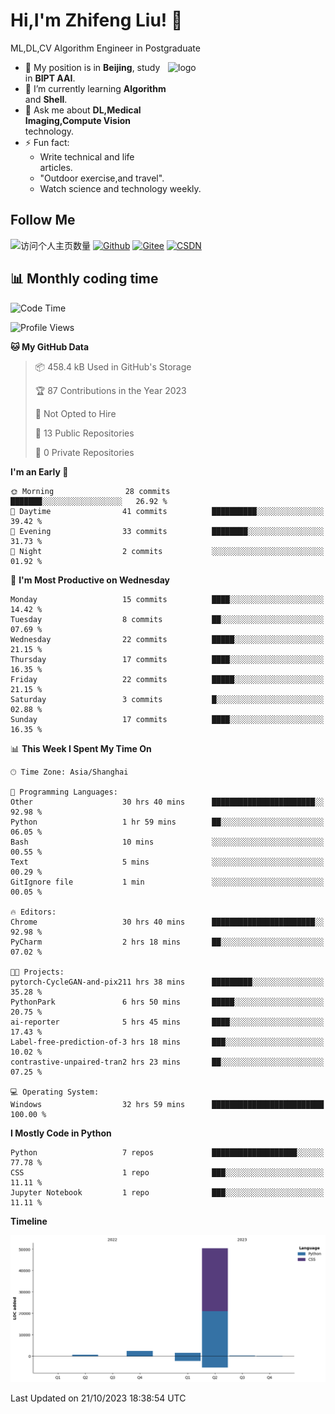 <!--
**stonedada/stonedada** is a ✨ _special_ ✨ repository because its `README.md` (this file) appears on your GitHub profile.

Here are some ideas to get you started:

- 🔭 I’m currently working on ...
- 🌱 I’m currently learning ...
- 👯 I’m looking to collaborate on ...
- 🤔 I’m looking for help with ...
- 💬 Ask me about ...
- 📫 How to reach me: ...
- 😄 Pronouns: ...
- ⚡ Fun fact: ...
-->
# Hi,I'm Zhifeng Liu! 👋
ML,DL,CV Algorithm Engineer in Postgraduate

<img src="https://github-readme-stats-git-masterrstaa-rickstaa.vercel.app/api?username=stonedada&show_icons=true&count_private=true&theme=vue" alt="logo" height="160" align="right" width="50%" />

- 🔭 My position is in **Beijing**, study in **BIPT AAI**.
- 🌱 I’m currently learning **Algorithm** and **Shell**.
- 💬 Ask me about **DL,Medical Imaging,Compute Vision** technology.
- ⚡ Fun fact: 
  - Write technical and life articles.
  - "Outdoor exercise,and travel".
  - Watch science and technology weekly.

## Follow Me
![访问个人主页数量](https://komarev.com/ghpvc/?username=stonedada&color=green)
[![Github](https://img.shields.io/github/followers/stonedada?label=Github&style=social)](https://github.com/stonedada)
[![Gitee](https://img.shields.io/badge/-Gitee-EA4335?style=flat-square&logo=Gitee&logoColor=white)](https://gitee.com/liu-shitou)
[![CSDN](https://img.shields.io/badge/-CSDN-c14438?style=flat-square&logo=C&logoColor=white)](https://blog.csdn.net/weixin_43913261?type=blog)
<!--
## GitHub Infos

<img src="https://github-profile-trophy.vercel.app/?username=stonedada&theme=flat&column=7" alt="logo" height="160" align="center" style="margin: auto;" />
[![GitHub Streak](https://github-readme-streak-stats.herokuapp.com/?user=stonedada&theme=vue)](https://github.com/stonedada)

<a href="https://github.com/stonedada">
  <img src="https://github-readme-stats-git-masterrstaa-rickstaa.vercel.app/api/top-langs/?username=stonedada&layout=compact&theme=vue" />
</a>

[![Anser's wakatime stats](https://github-readme-stats.vercel.app/api/wakatime?username=stonedada&layout=compact&custom_title=Wakatime%20Stats%20(this%20week))](https://wakatime.com/@stonedada)
-->

## :bar_chart: Monthly coding time

<!--START_SECTION:waka-->
![Code Time](http://img.shields.io/badge/Code%20Time-516%20hrs%2051%20mins-blue)

![Profile Views](http://img.shields.io/badge/Profile%20Views-0-blue)

**🐱 My GitHub Data** 

> 📦 458.4 kB Used in GitHub's Storage 
 > 
> 🏆 87 Contributions in the Year 2023
 > 
> 🚫 Not Opted to Hire
 > 
> 📜 13 Public Repositories 
 > 
> 🔑 0 Private Repositories 
 > 
**I'm an Early 🐤** 

```text
🌞 Morning                28 commits          ███████░░░░░░░░░░░░░░░░░░   26.92 % 
🌆 Daytime                41 commits          ██████████░░░░░░░░░░░░░░░   39.42 % 
🌃 Evening                33 commits          ████████░░░░░░░░░░░░░░░░░   31.73 % 
🌙 Night                  2 commits           ░░░░░░░░░░░░░░░░░░░░░░░░░   01.92 % 
```
📅 **I'm Most Productive on Wednesday** 

```text
Monday                   15 commits          ████░░░░░░░░░░░░░░░░░░░░░   14.42 % 
Tuesday                  8 commits           ██░░░░░░░░░░░░░░░░░░░░░░░   07.69 % 
Wednesday                22 commits          █████░░░░░░░░░░░░░░░░░░░░   21.15 % 
Thursday                 17 commits          ████░░░░░░░░░░░░░░░░░░░░░   16.35 % 
Friday                   22 commits          █████░░░░░░░░░░░░░░░░░░░░   21.15 % 
Saturday                 3 commits           █░░░░░░░░░░░░░░░░░░░░░░░░   02.88 % 
Sunday                   17 commits          ████░░░░░░░░░░░░░░░░░░░░░   16.35 % 
```


📊 **This Week I Spent My Time On** 

```text
🕑︎ Time Zone: Asia/Shanghai

💬 Programming Languages: 
Other                    30 hrs 40 mins      ███████████████████████░░   92.98 % 
Python                   1 hr 59 mins        ██░░░░░░░░░░░░░░░░░░░░░░░   06.05 % 
Bash                     10 mins             ░░░░░░░░░░░░░░░░░░░░░░░░░   00.55 % 
Text                     5 mins              ░░░░░░░░░░░░░░░░░░░░░░░░░   00.29 % 
GitIgnore file           1 min               ░░░░░░░░░░░░░░░░░░░░░░░░░   00.05 % 

🔥 Editors: 
Chrome                   30 hrs 40 mins      ███████████████████████░░   92.98 % 
PyCharm                  2 hrs 18 mins       ██░░░░░░░░░░░░░░░░░░░░░░░   07.02 % 

🐱‍💻 Projects: 
pytorch-CycleGAN-and-pix211 hrs 38 mins      █████████░░░░░░░░░░░░░░░░   35.28 % 
PythonPark               6 hrs 50 mins       █████░░░░░░░░░░░░░░░░░░░░   20.75 % 
ai-reporter              5 hrs 45 mins       ████░░░░░░░░░░░░░░░░░░░░░   17.43 % 
Label-free-prediction-of-3 hrs 18 mins       ███░░░░░░░░░░░░░░░░░░░░░░   10.02 % 
contrastive-unpaired-tran2 hrs 23 mins       ██░░░░░░░░░░░░░░░░░░░░░░░   07.25 % 

💻 Operating System: 
Windows                  32 hrs 59 mins      █████████████████████████   100.00 % 
```

**I Mostly Code in Python** 

```text
Python                   7 repos             ███████████████████░░░░░░   77.78 % 
CSS                      1 repo              ███░░░░░░░░░░░░░░░░░░░░░░   11.11 % 
Jupyter Notebook         1 repo              ███░░░░░░░░░░░░░░░░░░░░░░   11.11 % 
```



**Timeline**

![Lines of Code chart](https://raw.githubusercontent.com/stonedada/stonedada/main/assets/bar_graph.png)


 Last Updated on 21/10/2023 18:38:54 UTC
<!--END_SECTION:waka-->